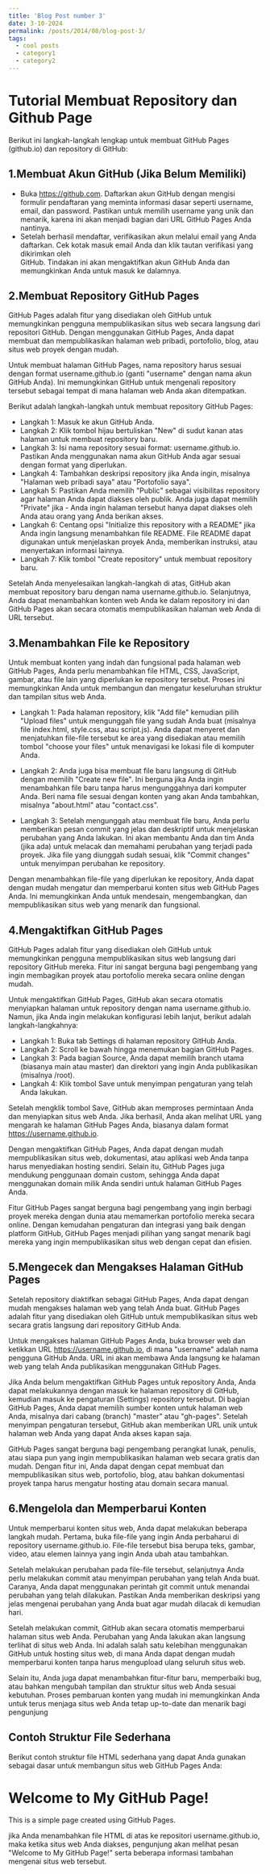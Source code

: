 ```yaml
---
title: 'Blog Post number 3'
date: 3-10-2024
permalink: /posts/2014/08/blog-post-3/
tags:
  - cool posts
  - category1
  - category2
---
```


Tutorial Membuat Repository dan Github Page
======
Berikut ini langkah-langkah lengkap untuk membuat GitHub Pages (github.io) dan repository di GitHub:

1.Membuat Akun GitHub (Jika Belum Memiliki)
------
-  Buka https://github.com. Daftarkan akun GitHub dengan mengisi formulir pendaftaran yang meminta informasi dasar seperti username, email, dan password. Pastikan
   untuk memilih username yang unik dan menarik, karena ini akan menjadi bagian dari URL GitHub Pages Anda nantinya.
-  Setelah berhasil mendaftar, verifikasikan akun melalui email yang Anda daftarkan. Cek kotak masuk email Anda dan klik tautan verifikasi yang dikirimkan oleh   
   GitHub. Tindakan ini akan mengaktifkan akun GitHub Anda dan memungkinkan Anda untuk masuk ke dalamnya.

2.Membuat Repository GitHub Pages
------
GitHub Pages adalah fitur yang disediakan oleh GitHub untuk memungkinkan pengguna mempublikasikan situs web secara langsung dari repositori GitHub. Dengan menggunakan GitHub Pages, Anda dapat membuat dan mempublikasikan halaman web pribadi, portofolio, blog, atau situs web proyek dengan mudah.

Untuk membuat halaman GitHub Pages, nama repository harus sesuai dengan format username.github.io (ganti "username" dengan nama akun GitHub Anda). Ini memungkinkan GitHub untuk mengenali repository tersebut sebagai tempat di mana halaman web Anda akan ditempatkan.

Berikut adalah langkah-langkah untuk membuat repository GitHub Pages:
-  Langkah 1: Masuk ke akun GitHub Anda.
-  Langkah 2: Klik tombol hijau bertuliskan "New" di sudut kanan atas halaman untuk membuat repository baru.
-  Langkah 3: Isi nama repository sesuai format: username.github.io. Pastikan Anda menggunakan nama akun GitHub Anda agar sesuai dengan format yang diperlukan.
-  Langkah 4: Tambahkan deskripsi repository jika Anda ingin, misalnya "Halaman web pribadi saya" atau "Portofolio saya".
-  Langkah 5: Pastikan Anda memilih "Public" sebagai visibilitas repository agar halaman Anda dapat diakses oleh publik. Anda juga dapat memilih "Private" jika -                 Anda ingin halaman tersebut hanya dapat diakses oleh Anda atau orang yang Anda berikan akses.
-  Langkah 6: Centang opsi "Initialize this repository with a README" jika Anda ingin langsung menambahkan file README. File README dapat digunakan untuk
              menjelaskan proyek Anda, memberikan instruksi, atau menyertakan informasi lainnya.
-  Langkah 7: Klik tombol "Create repository" untuk membuat repository baru.

Setelah Anda menyelesaikan langkah-langkah di atas, GitHub akan membuat repository baru dengan nama username.github.io. Selanjutnya, Anda dapat menambahkan konten web Anda ke dalam repository ini dan GitHub Pages akan secara otomatis mempublikasikan halaman web Anda di URL tersebut.

3.Menambahkan File ke Repository
------
Untuk membuat konten yang indah dan fungsional pada halaman web GitHub Pages, Anda perlu menambahkan file HTML, CSS, JavaScript, gambar, atau file lain yang diperlukan ke repository tersebut. Proses ini memungkinkan Anda untuk membangun dan mengatur keseluruhan struktur dan tampilan situs web Anda.

-  Langkah 1: Pada halaman repository, klik "Add file" kemudian pilih "Upload files" untuk mengunggah file yang sudah Anda buat (misalnya file index.html,
   style.css, atau script.js). Anda dapat menyeret dan menjatuhkan file-file tersebut ke area yang disediakan atau memilih tombol "choose your files" untuk
   menavigasi ke lokasi file di komputer Anda.

-  Langkah 2: Anda juga bisa membuat file baru langsung di GitHub dengan memilih "Create new file". Ini berguna jika Anda ingin menambahkan file baru tanpa harus
   mengunggahnya dari komputer Anda. Beri nama file sesuai dengan konten yang akan Anda tambahkan, misalnya "about.html" atau "contact.css".

-  Langkah 3: Setelah mengunggah atau membuat file baru, Anda perlu memberikan pesan commit yang jelas dan deskriptif untuk menjelaskan perubahan yang Anda
   lakukan. Ini akan membantu Anda dan tim Anda (jika ada) untuk melacak dan memahami perubahan yang terjadi pada proyek. Jika file yang diunggah sudah sesuai,
   klik "Commit changes" untuk menyimpan perubahan ke repository.

Dengan menambahkan file-file yang diperlukan ke repository, Anda dapat dengan mudah mengatur dan memperbarui konten situs web GitHub Pages Anda. Ini memungkinkan Anda untuk mendesain, mengembangkan, dan mempublikasikan situs web yang menarik dan fungsional.

4.Mengaktifkan GitHub Pages
------
GitHub Pages adalah fitur yang disediakan oleh GitHub untuk memungkinkan pengguna mempublikasikan situs web langsung dari repository GitHub mereka. Fitur ini sangat berguna bagi pengembang yang ingin membagikan proyek atau portofolio mereka secara online dengan mudah.

Untuk mengaktifkan GitHub Pages, GitHub akan secara otomatis menyiapkan halaman untuk repository dengan nama username.github.io. Namun, jika Anda ingin melakukan konfigurasi lebih lanjut, berikut adalah langkah-langkahnya:
-  Langkah 1: Buka tab Settings di halaman repository GitHub Anda.
-  Langkah 2: Scroll ke bawah hingga menemukan bagian GitHub Pages.
-  Langkah 3: Pada bagian Source, Anda dapat memilih branch utama (biasanya main atau master) dan direktori yang ingin Anda publikasikan (misalnya /root).
-  Langkah 4: Klik tombol Save untuk menyimpan pengaturan yang telah Anda lakukan.

Setelah mengklik tombol Save, GitHub akan memproses permintaan Anda dan menyiapkan situs web Anda. Jika berhasil, Anda akan melihat URL yang mengarah ke halaman GitHub Pages Anda, biasanya dalam format https://username.github.io.

Dengan mengaktifkan GitHub Pages, Anda dapat dengan mudah mempublikasikan situs web, dokumentasi, atau aplikasi web Anda tanpa harus menyediakan hosting sendiri. Selain itu, GitHub Pages juga mendukung penggunaan domain custom, sehingga Anda dapat menggunakan domain milik Anda sendiri untuk halaman GitHub Pages Anda.

Fitur GitHub Pages sangat berguna bagi pengembang yang ingin berbagi proyek mereka dengan dunia atau memamerkan portofolio mereka secara online. Dengan kemudahan pengaturan dan integrasi yang baik dengan platform GitHub, GitHub Pages menjadi pilihan yang sangat menarik bagi mereka yang ingin mempublikasikan situs web dengan cepat dan efisien.

5.Mengecek dan Mengakses Halaman GitHub Pages
------
Setelah repository diaktifkan sebagai GitHub Pages, Anda dapat dengan mudah mengakses halaman web yang telah Anda buat. GitHub Pages adalah fitur yang disediakan oleh GitHub untuk mempublikasikan situs web secara gratis langsung dari repository GitHub Anda.

Untuk mengakses halaman GitHub Pages Anda, buka browser web dan ketikkan URL https://username.github.io, di mana "username" adalah nama pengguna GitHub Anda. URL ini akan membawa Anda langsung ke halaman web yang telah Anda publikasikan menggunakan GitHub Pages.

Jika Anda belum mengaktifkan GitHub Pages untuk repository Anda, Anda dapat melakukannya dengan masuk ke halaman repository di GitHub, kemudian masuk ke pengaturan (Settings) repository tersebut. Di bagian GitHub Pages, Anda dapat memilih sumber konten untuk halaman web Anda, misalnya dari cabang (branch) "master" atau "gh-pages". Setelah menyimpan pengaturan tersebut, GitHub akan memberikan URL unik untuk halaman web Anda yang dapat Anda akses kapan saja.

GitHub Pages sangat berguna bagi pengembang perangkat lunak, penulis, atau siapa pun yang ingin mempublikasikan halaman web secara gratis dan mudah. Dengan fitur ini, Anda dapat dengan cepat membuat dan mempublikasikan situs web, portofolio, blog, atau bahkan dokumentasi proyek tanpa harus mengatur hosting atau domain secara manual.

6.Mengelola dan Memperbarui Konten
------
Untuk memperbarui konten situs web, Anda dapat melakukan beberapa langkah mudah. Pertama, buka file-file yang ingin Anda perbaharui di repository username.github.io. File-file tersebut bisa berupa teks, gambar, video, atau elemen lainnya yang ingin Anda ubah atau tambahkan.

Setelah melakukan perubahan pada file-file tersebut, selanjutnya Anda perlu melakukan commit atau menyimpan perubahan yang telah Anda buat. Caranya, Anda dapat menggunakan perintah git commit untuk menandai perubahan yang telah dilakukan. Pastikan Anda memberikan deskripsi yang jelas mengenai perubahan yang Anda buat agar mudah dilacak di kemudian hari.

Setelah melakukan commit, GitHub akan secara otomatis memperbarui halaman situs web Anda. Perubahan yang Anda lakukan akan langsung terlihat di situs web Anda. Ini adalah salah satu kelebihan menggunakan GitHub untuk hosting situs web, di mana Anda dapat dengan mudah memperbarui konten tanpa harus mengupload ulang seluruh situs web.

Selain itu, Anda juga dapat menambahkan fitur-fitur baru, memperbaiki bug, atau bahkan mengubah tampilan dan struktur situs web Anda sesuai kebutuhan. Proses pembaruan konten yang mudah ini memungkinkan Anda untuk terus menjaga situs web Anda tetap up-to-date dan menarik bagi pengunjung

Contoh Struktur File Sederhana
------
Berikut contoh struktur file HTML sederhana yang dapat Anda gunakan sebagai dasar untuk membangun situs web GitHub Pages Anda:
<!DOCTYPE html>
<html lang="en">
<head>
  <meta charset="UTF-8">
  <meta name="viewport" content="width=device-width, initial-scale=1.0">
  <title>My GitHub Page</title>
</head>
<body>
  <h1>Welcome to My GitHub Page!</h1>
  <p>This is a simple page created using GitHub Pages.</p>
</body>
</html>

jika Anda menambahkan file HTML di atas ke repositori username.github.io, maka ketika situs web Anda diakses, pengunjung akan melihat pesan "Welcome to My GitHub Page!" serta beberapa informasi tambahan mengenai situs web tersebut.
